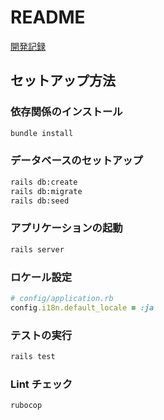 # README

[開発記録](./.md/./DEV.md)

## セットアップ方法

### 依存関係のインストール

```bash
bundle install
```

### データベースのセットアップ

```bash
rails db:create
rails db:migrate
rails db:seed
```

### アプリケーションの起動

```bash
rails server
```

### ロケール設定

```ruby
# config/application.rb
config.i18n.default_locale = :ja
```

### テストの実行

```bash
rails test
```

### Lint チェック

```bash
rubocop
```
